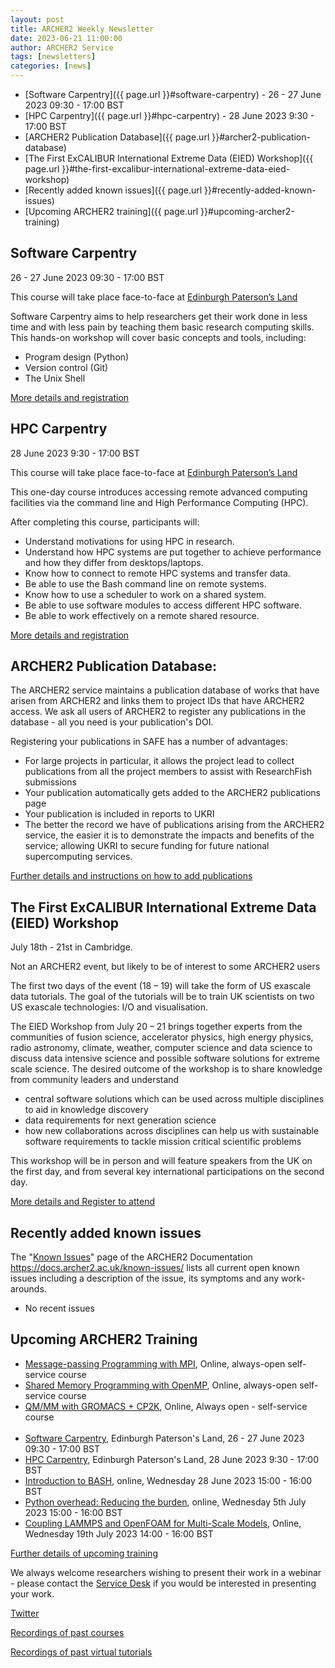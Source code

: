 ```yaml
---
layout: post
title: ARCHER2 Weekly Newsletter
date: 2023-06-21 11:00:00
author: ARCHER2 Service
tags: [newsletters] 
categories: [news]
---
```



- [Software Carpentry]({{ page.url }}#software-carpentry) - 26 - 27 June 2023 09:30 - 17:00 BST
- [HPC Carpentry]({{ page.url }}#hpc-carpentry) - 28 June 2023 9:30 - 17:00 BST
- [ARCHER2 Publication Database]({{ page.url }}#archer2-publication-database)
- [The First ExCALIBUR International Extreme Data (EIED) Workshop]({{ page.url }}#the-first-excalibur-international-extreme-data-eied-workshop)
- [Recently added known issues]({{ page.url }}#recently-added-known-issues)
- [Upcoming ARCHER2 training]({{ page.url }}#upcoming-archer2-training)

<!--more-->


## Software Carpentry 

26 - 27 June 2023 09:30 - 17:00 BST

This course will take place face-to-face at [Edinburgh Paterson’s Land](https://www.archer2.ac.uk/training/locations/edinburgh-patersons-land)

Software Carpentry aims to help researchers get their work done in less time and with less pain by teaching them basic research computing skills. This hands-on workshop will cover basic concepts and tools, including:

- Program design (Python)
- Version control (Git)
- The Unix Shell
	
[More details and registration](https://www.archer2.ac.uk/training/#upcoming-training)


## HPC Carpentry

28 June 2023 9:30 - 17:00 BST

This course will take place face-to-face at [Edinburgh Paterson’s Land](https://www.archer2.ac.uk/training/locations/edinburgh-patersons-land)

This one-day course introduces accessing remote advanced computing facilities via the command line and High Performance Computing (HPC).

After completing this course, participants will:

- Understand motivations for using HPC in research.
- Understand how HPC systems are put together to achieve performance and how they differ from desktops/laptops.
- Know how to connect to remote HPC systems and transfer data.
- Be able to use the Bash command line on remote systems.
- Know how to use a scheduler to work on a shared system.
- Be able to use software modules to access different HPC software.
- Be able to work effectively on a remote shared resource.

[More details and registration](https://www.archer2.ac.uk/training/#upcoming-training)


## ARCHER2 Publication Database: 

The ARCHER2 service maintains a publication database of works that have arisen from ARCHER2 and links them to project IDs that have ARCHER2 access. We ask all users of ARCHER2 to register any publications in the database - all you need is your publication's DOI.

Registering your publications in SAFE has a number of advantages:
-	For large projects in particular, it allows the project lead to collect publications from all the project members to assist with ResearchFish submissions
-	Your publication automatically gets added to the ARCHER2 publications page
-	Your publication is included in reports to UKRI
-	The better the record we have of publications arising from the ARCHER2 service, the easier it is to demonstrate the impacts and benefits of the service; allowing UKRI to secure funding for future national supercomputing services.

[Further details and instructions on how to add publications](https://docs.archer2.ac.uk/publish/)




## The First ExCALIBUR International Extreme Data (EIED) Workshop

July 18th - 21st in Cambridge.
 
Not an ARCHER2 event, but likely to be of interest to some ARCHER2 users

The first two days of the event (18 – 19) will take the form of US exascale data tutorials. The goal of the tutorials will be to train UK scientists on two US exascale technologies: I/O and visualisation.

The EIED Workshop from July 20 – 21 brings together experts from the communities of fusion science, accelerator physics, high energy physics, radio astronomy, climate, weather, computer science and data science to discuss data intensive science and possible software solutions for extreme scale science. The desired outcome of the workshop is to share knowledge from community leaders and understand

- central software solutions which can be used across multiple disciplines to aid in knowledge discovery
- data requirements for next generation science
- how new collaborations across disciplines can help us with sustainable software requirements to tackle mission critical scientific problems

This workshop will be in person and will feature speakers from the UK on the first day, and from several key international participations on the second day.

[More details and Register to attend](https://www.zettascale.hpc.cam.ac.uk/events/excalibur-international-extreme-data-eied-workshop/)


     

## Recently added known issues
 
The "[Known Issues](https://docs.archer2.ac.uk/known-issues/)" page of the ARCHER2 Documentation
<https://docs.archer2.ac.uk/known-issues/>
lists all current open known issues including a description of the issue, its symptoms and any work-arounds.

- No recent issues


## Upcoming ARCHER2 Training

- [Message-passing Programming with MPI](https://www.archer2.ac.uk/training/courses/210000-mpi-self-service/), Online, always-open self-service course
- [Shared Memory Programming with OpenMP](https://www.archer2.ac.uk/training/courses/210000-openmp-self-service/), Online, always-open self-service course
- [QM/MM with GROMACS + CP2K](https://www.archer2.ac.uk/training/courses/220000-gromacs-self-service/), Online, Always open - self-service course <br><br>
- [Software Carpentry](https://www.archer2.ac.uk/training/courses/230626-software-carpentry), Edinburgh Paterson's Land, 26 - 27 June 2023 09:30 - 17:00 BST 	
- [HPC Carpentry](https://www.archer2.ac.uk/training/courses/230628-hpc-carpentry), Edinburgh Paterson's Land, 28 June 2023 9:30 - 17:00 BST 
- [Introduction to BASH](https://www.archer2.ac.uk/training/courses/230628-bash-vt/), online, Wednesday 28 June 2023 15:00 - 16:00 BST
- [Python overhead: Reducing the burden](https://www.archer2.ac.uk/training/courses/230705-python-vt/), online, Wednesday 5th July 2023 15:00 - 16:00 BST
- [Coupling LAMMPS and OpenFOAM for Multi-Scale Models](https://www.archer2.ac.uk/training/courses/230719-openfoam-lammps-vt/), Online, Wednesday 19th July 2023 14:00 - 16:00 BST


[Further details of upcoming training](https://www.archer2.ac.uk/training/#upcoming-training)

We always welcome researchers wishing to present their work in a webinar - please contact the [Service Desk](https://www.archer2.ac.uk/support-access/servicedesk.html) if you would be interested in presenting your work.

[Twitter](https://twitter.com/ARCHER2_HPC)

[Recordings of past courses](https://www.archer2.ac.uk/training/materials/)

[Recordings of past virtual tutorials](https://www.archer2.ac.uk/training/materials/webinars)

